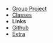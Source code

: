 - [Group Project](/PROJECTS/First-post.md)
- [Classes](PROJECTS/Informatics.md)
- **Links**
- [Github](https://github.com/SlimTux/School)
- [Extra](https://gigachad.mataroa.blog) 


